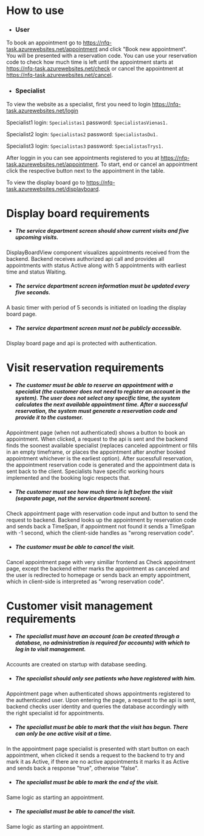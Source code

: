 # How to use
- ### User
To book an appointment go to https://nfq-task.azurewebsites.net/appointment and click "Book new appointment". You will be presented with a reservation code. You can use your reservation code to check how much time is left until the appointment starts at https://nfq-task.azurewebsites.net/check or cancel the appointment at https://nfq-task.azurewebsites.net/cancel.

- ### Specialist
To view the website as a specialist, first you need to login https://nfq-task.azurewebsites.net/login

Specialist1 login: `Specialistas1`
password: `SpecialistasVienas1.`

Specialist2 login: `Specialistas2`
password: `SpecialistasDu1.`

Specialist3 login: `Specialistas3`
password: `SpecialistasTrys1.`

After loggin in you can see appointments registered to you at https://nfq-task.azurewebsites.net/appointment. To start, end or cancel an appointment click the respective button next to the appointment in the table.

To view the display board go to https://nfq-task.azurewebsites.net/displayboard.

# Display board requirements
- ##### The service department screen should show current visits and five upcoming visits.  
DisplayBoardView component visualizes appointments received from the backend. Backend receives authorized api call and provides all appointments with status Active along with 5 appointments with earliest time and status Waiting.

- ##### The service department screen information must be updated every five seconds.
A basic timer with period of 5 seconds is initiated on loading the display board page.

- ##### The service department screen must not be publicly accessible.
Display board page and api is protected with authentication.  

# Visit reservation requirements
- ##### The customer must be able to reserve an appointment with a specialist (the customer does not need to register an account in the system). The user does not select any specific time, the system calculates the next available appointment time. After a successful reservation, the system must generate a reservation code and provide it to the customer.
Appointment page (when not authenticated) shows a button to book an appointment. When clicked, a request to the api is sent and the backend finds the soonest available specialist (replaces canceled appointment or fills in an empty timeframe, or places the appointment after another booked appointment whichever is the earliest option). After sucessfull reservation, the appointment reservation code is generated and the appointment data is sent back to the client. Specialists have specific working hours implemented and the booking logic respects that.

- ##### The customer must see how much time is left before the visit (separate page, not the service department screen).
Check appointment page with reservation code input and button to send the request to backend. Backend looks up the appointment by reservation code and sends back a TimeSpan, if appointment not found it sends a TimeSpan with -1 second, which the client-side handles as "wrong reservation code".

- ##### The customer must be able to cancel the visit.
Cancel appointment page with very simillar frontend as Check appointment page, except the backend either marks the appointment as canceled and the user is redirected to homepage or sends back an empty appointment, which in client-side is interpreted as "wrong reservation code".

# Customer visit management requirements
- ##### The specialist must have an account (can be created through a database, no administration is required for accounts) with which to log in to visit management.
Accounts are created on startup with database seeding.

- ##### The specialist should only see patients who have registered with him.
Appointment page when authenticated shows appointments registered to the authenticated user. Upon entering the page, a request to the api is sent, backend checks user identity and queries the database accordingly with the right specialist id for appointments.

- ##### The specialist must be able to mark that the visit has begun. There can only be one active visit at a time.
In the appointment page specialist is presented with start button on each appointment, when clicked it sends a request to the backend to try and mark it as Active, if there are no active appointments it marks it as Active and sends back a response "true", otherwise "false".

- ##### The specialist must be able to mark the end of the visit.
Same logic as starting an appointment.

- ##### The specialist must be able to cancel the visit.
Same logic as starting an appointment.
